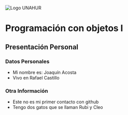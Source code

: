 ![Logo UNAHUR](./UNAHUR.png)

# Programación con objetos I
## Presentación Personal

### Datos Personales
- Mi nombre es: Joaquín Acosta
- Vivo en Rafael Castillo


### Otra Información
- Este no es mi primer contacto con github
- Tengo dos gatos que se llaman Rubi y Cleo
